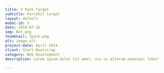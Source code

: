 ```yaml
---
title: 3 Pack Target
subtitle: Forcehit target
layout: default
modal-id: 3
date: 2014-07-16
img: Bat.png
thumbnail: 3pack.png
alt: image-alt
project-date: April 2014
client: Start Bootstrap
category: Web Development
description: Lorem ipsum dolor sit amet, usu cu alterum nominavi lobortis. At duo novum diceret. Tantas apeirian vix et, usu sanctus postulant inciderint ut, populo diceret necessitatibus in vim. Cu eum dicam feugiat noluisse.

---
```

